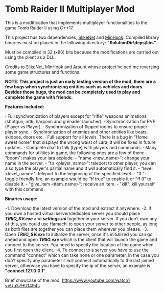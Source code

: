 # Tomb Raider II Multiplayer Mod
 
This is a modification that implements multiplayer functionalities to the game Tomb Raider II using C++17.

This project has two dependencies, [SlikeNet](https://www.slikesoft.com/) and [MinHook](https://github.com/TsudaKageyu/minhook). Compiled library binaries must be placed in the following directory: **"SolutionDir\deps\libs\"** .

Must be compiled in 32 (x86) bits because the modifications are carried out using the client as a DLL.

Credits to SlikeNet, MinHook and [Arsunt](https://github.com/Arsunt/TR2Main) whose project helped me reversing some game structures and functions.

**NOTE: This project is just an early testing version of the mod, there are a few bugs when synchronizing entities such as vehicles and doors. Besides those bugs, the mod can be completely used to play and complete the game with friends.**

**Features included:**


· Full synchronization of players except for "rifle" weapons animations (shotgun, m16, harpoon and grenader launcher).
· Synchronization for PVP (Player vs Player).
· Synchronization of flipped rooms to ensure proper player sync.
· Synchronization of enemies and other entities like boats, skidoos, doors etc.
· Full support for all levels. There is a bug in "Home sweet home" that displays the wrong waist of Lara, it will be fixed in future updates.
· Complete chat to talk (type) with players and commands.
· Many commands for utilities in game, the following ones are a few of them:
    - "boom": makes your lara explode.
    - "name <new_name>": change your name in the server.
    - "tp <player_name>": teleport to other player, you can also type the player's partial name and it will automatically find it.
    - "level <level_name>": teleport to the beginning of the specified level.
    - "ff <state>": toggle friendly fire, an example would be "ff true" to enable it or "ff 0" to disable it.
    - "give_item <item_name>": receive an item.
    - "kill": kill yourself with this command.

**Binaries usage:**

-1. Download the latest version of the mod and extract it anywhere.
-2. If you own a hosted virtual server/dedicated server you should place **_TRIIO_SV.exe_** and **_settings.ini_** together in your server. If you don't own any of this, you could use Hamachi to open your server to other people, as long as both files are together you can place them wherever you please.
-3. Open **_TRIIO_SV.exe_** to initialize the server, once it's initialized you can go ahead and open **_TRIIO.exe_** which is the client that will launch the game and connect to the server. You need to specify the location of the game when you first open the client.
-4. To connect to a server you have to use the command "connect" which can take none or one parameter, in the case you don't specify any parameter it will connect automatically to the last joined server, otherwise you have to specify the ip of the server, an example is **"connect 127.0.0.1"**.

Brief showcase of the mod: https://www.youtube.com/watch?v=Uq37HU1494s
